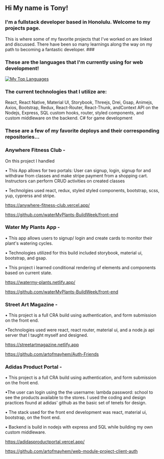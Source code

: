 ## Hi My name is Tony! ##


### I'm a fullstack developer based in Honolulu. Welcome to my projects page.

 This is where some of my favorite projects that I've worked on are linked and discussed. There have been so many learnings along the way on my path to becoming a fantastic developer. ###
 
 
 

### These are the languages that I'm currently using for web development!
 
 
  [![My Top Languages](https://github-readme-stats.vercel.app/api/top-langs/?username=artofmayhem&layout=compact&langs_count=10)](https://github.com/artofmayhem)
  
  
 ### The current technologies that I utilize are: 
  React, React Native, Material UI, Storybook, Threejs, Drei, Gsap, Animejs, Axios, Bootstrap, Redux, React-Router, React-Thunk, andContext API on the Nodejs, Express, SQL custom hooks, router, styled components, and custom middleware on the backend. C# for game development
###
 

### These are a few of my favorite deploys and their corresponding repositories...

### Anywhere Fitness Club -  
On this project I handled 

• This App allows for two portals: User can signup, login, signup for and withdraw from classes and make stripe payment from a shopping cart. Instructors can perform CRUD activities on created classes

• Technolgies used react, redux, styled styled components, bootstrap, scss, yup, cyprerss and stripe. 

https://anywhere-fitness-club.vercel.app/

https://github.com/waterMyPlants-BuildWeek/front-end


### Water My Plants App - 
• This app allows users to signup/ login and create cards to monitor their plant's watering cycles. 

• Technologies utilized for this build included storybook, material ui, bootstrap, and gsap. 

• This project i learned conditional rendering of elements and components based on current state. 

https://watermy-plants.netlify.app/

https://github.com/waterMyPlants-BuildWeek/front-end


### Street Art Magazine - 
• This project is a full CRA build using authentication, and form submission on the front end.

•Technologies used were react, react router, material ui, and a node.js api server that I taught myself and designed.

https://streetartmagazine.netlify.app

https://github.com/artofmayhem/Auth-Friends

### Adidas Product Portal - 
• This project is a full CRA build using authentication, and form submission on the front end.
 
•The user can login using the the username: lambda password: school to see the products available to the stores. I used the coding and design practices found at adidas' github as the basic set of tenets for design. 

• The stack used for the front end development was react, material ui, bootstrap, on the front end. 

• Backend is build in nodejs with express and SQL while building my own custom middleware.
  
https://adidasproductportal.vercel.app/

https://github.com/artofmayhem/web-module-project-client-auth



 

 



